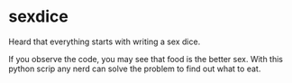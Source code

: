 # sexdice
Heard that everything starts with writing a sex dice. 

If you observe the code, you may see that food is the better sex. With this python scrip any nerd can solve the problem to find out what to eat. 
